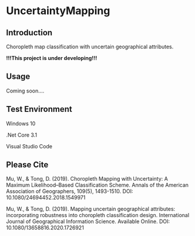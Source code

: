 # UncertaintyMapping

## Introduction

Choropleth map classification with uncertain geographical attributes.

**!!!This project is under developing!!!**

## Usage

Coming soon....

## Test Environment

Windows 10

.Net Core 3.1

Visual Studio Code

## Please Cite

Mu, W., & Tong, D. (2019). Choropleth Mapping with Uncertainty: A Maximum Likelihood–Based Classification Scheme. Annals of the American Association of Geographers, 109(5), 1493-1510. DOI: 10.1080/24694452.2018.1549971

Mu, W., & Tong, D. (2019). Mapping uncertain geographical attributes: incorporating robustness into choropleth classification design. International Journal of Geographical Information Science. Available Online. DOI: 10.1080/13658816.2020.1726921

